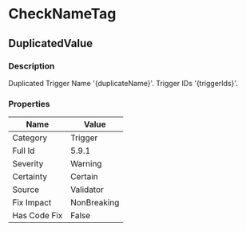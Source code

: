 ﻿---  
uid: Validator_5_9_1  
---

# CheckNameTag

## DuplicatedValue

### Description

Duplicated Trigger Name '{duplicateName}'. Trigger IDs '{triggerIds}'.

### Properties

| Name         | Value       |
| ------------ | ----------- |
| Category     | Trigger     |
| Full Id      | 5.9.1       |
| Severity     | Warning     |
| Certainty    | Certain     |
| Source       | Validator   |
| Fix Impact   | NonBreaking |
| Has Code Fix | False       |
